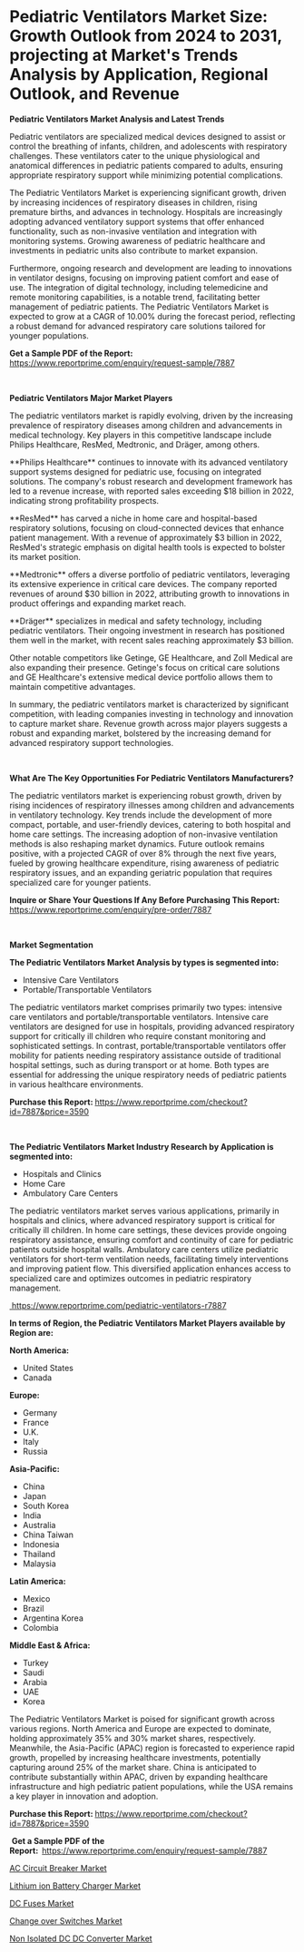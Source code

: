<p><h1>Pediatric Ventilators Market Size: Growth Outlook from 2024 to 2031, projecting at Market's Trends Analysis by Application, Regional Outlook, and Revenue</h1></p><p><strong>Pediatric Ventilators Market Analysis and Latest Trends</strong></p>
<p><p>Pediatric ventilators are specialized medical devices designed to assist or control the breathing of infants, children, and adolescents with respiratory challenges. These ventilators cater to the unique physiological and anatomical differences in pediatric patients compared to adults, ensuring appropriate respiratory support while minimizing potential complications.</p><p>The Pediatric Ventilators Market is experiencing significant growth, driven by increasing incidences of respiratory diseases in children, rising premature births, and advances in technology. Hospitals are increasingly adopting advanced ventilatory support systems that offer enhanced functionality, such as non-invasive ventilation and integration with monitoring systems. Growing awareness of pediatric healthcare and investments in pediatric units also contribute to market expansion.</p><p>Furthermore, ongoing research and development are leading to innovations in ventilator designs, focusing on improving patient comfort and ease of use. The integration of digital technology, including telemedicine and remote monitoring capabilities, is a notable trend, facilitating better management of pediatric patients. The Pediatric Ventilators Market is expected to grow at a CAGR of 10.00% during the forecast period, reflecting a robust demand for advanced respiratory care solutions tailored for younger populations.</p></p>
<p><strong>Get a Sample PDF of the Report:&nbsp;</strong> <a href="https://www.reportprime.com/enquiry/request-sample/7887?utm_campaign=1897&utm_medium=2&utm_source=Github&utm_content=ia&utm_term=25122024&utm_id=pediatric-ventilators">https://www.reportprime.com/enquiry/request-sample/7887</a></p>
<p>&nbsp;</p>
<p><strong>Pediatric Ventilators Major Market Players</strong></p>
<p><p>The pediatric ventilators market is rapidly evolving, driven by the increasing prevalence of respiratory diseases among children and advancements in medical technology. Key players in this competitive landscape include Philips Healthcare, ResMed, Medtronic, and Dräger, among others.</p><p>**Philips Healthcare** continues to innovate with its advanced ventilatory support systems designed for pediatric use, focusing on integrated solutions. The company's robust research and development framework has led to a revenue increase, with reported sales exceeding $18 billion in 2022, indicating strong profitability prospects.</p><p>**ResMed** has carved a niche in home care and hospital-based respiratory solutions, focusing on cloud-connected devices that enhance patient management. With a revenue of approximately $3 billion in 2022, ResMed's strategic emphasis on digital health tools is expected to bolster its market position.</p><p>**Medtronic** offers a diverse portfolio of pediatric ventilators, leveraging its extensive experience in critical care devices. The company reported revenues of around $30 billion in 2022, attributing growth to innovations in product offerings and expanding market reach.</p><p>**Dräger** specializes in medical and safety technology, including pediatric ventilators. Their ongoing investment in research has positioned them well in the market, with recent sales reaching approximately $3 billion.</p><p>Other notable competitors like Getinge, GE Healthcare, and Zoll Medical are also expanding their presence. Getinge's focus on critical care solutions and GE Healthcare's extensive medical device portfolio allows them to maintain competitive advantages. </p><p>In summary, the pediatric ventilators market is characterized by significant competition, with leading companies investing in technology and innovation to capture market share. Revenue growth across major players suggests a robust and expanding market, bolstered by the increasing demand for advanced respiratory support technologies.</p></p>
<p>&nbsp;</p>
<p><strong>What Are The Key Opportunities For Pediatric Ventilators Manufacturers?</strong></p>
<p><p>The pediatric ventilators market is experiencing robust growth, driven by rising incidences of respiratory illnesses among children and advancements in ventilatory technology. Key trends include the development of more compact, portable, and user-friendly devices, catering to both hospital and home care settings. The increasing adoption of non-invasive ventilation methods is also reshaping market dynamics. Future outlook remains positive, with a projected CAGR of over 8% through the next five years, fueled by growing healthcare expenditure, rising awareness of pediatric respiratory issues, and an expanding geriatric population that requires specialized care for younger patients.</p></p>
<p><strong>Inquire or Share Your Questions If Any Before Purchasing This Report:</strong> <a href="https://www.reportprime.com/enquiry/pre-order/7887?utm_campaign=1897&utm_medium=2&utm_source=Github&utm_content=ia&utm_term=25122024&utm_id=pediatric-ventilators">https://www.reportprime.com/enquiry/pre-order/7887</a></p>
<p>&nbsp;</p>
<p><strong>Market Segmentation</strong></p>
<p><strong>The Pediatric Ventilators Market Analysis by types is segmented into:</strong></p>
<p><ul><li>Intensive Care Ventilators</li><li>Portable/Transportable Ventilators</li></ul></p>
<p><p>The pediatric ventilators market comprises primarily two types: intensive care ventilators and portable/transportable ventilators. Intensive care ventilators are designed for use in hospitals, providing advanced respiratory support for critically ill children who require constant monitoring and sophisticated settings. In contrast, portable/transportable ventilators offer mobility for patients needing respiratory assistance outside of traditional hospital settings, such as during transport or at home. Both types are essential for addressing the unique respiratory needs of pediatric patients in various healthcare environments.</p></p>
<p><strong>Purchase this Report:&nbsp;</strong><a href="https://www.reportprime.com/checkout?id=7887&price=3590&utm_campaign=1897&utm_medium=2&utm_source=Github&utm_content=ia&utm_term=25122024&utm_id=pediatric-ventilators">https://www.reportprime.com/checkout?id=7887&price=3590</a></p>
<p>&nbsp;</p>
<p><strong>The Pediatric Ventilators Market Industry Research by Application is segmented into:</strong></p>
<p><ul><li>Hospitals and Clinics</li><li>Home Care</li><li>Ambulatory Care Centers</li></ul></p>
<p><p>The pediatric ventilators market serves various applications, primarily in hospitals and clinics, where advanced respiratory support is critical for critically ill children. In home care settings, these devices provide ongoing respiratory assistance, ensuring comfort and continuity of care for pediatric patients outside hospital walls. Ambulatory care centers utilize pediatric ventilators for short-term ventilation needs, facilitating timely interventions and improving patient flow. This diversified application enhances access to specialized care and optimizes outcomes in pediatric respiratory management.</p></p>
<p><a href="https://www.reportprime.com/pediatric-ventilators-r7887?utm_campaign=1897&utm_medium=2&utm_source=Github&utm_content=ia&utm_term=25122024&utm_id=pediatric-ventilators">&nbsp;https://www.reportprime.com/pediatric-ventilators-r7887</a></p>
<p><strong>In terms of Region, the Pediatric Ventilators Market Players available by Region are:</strong></p>
<p>
    <p> <strong> North America: </strong>
        <ul>
            <li>United States</li>
            <li>Canada</li>
        </ul>
        </p> 
    <p> <strong> Europe: </strong>
        <ul>
            <li>Germany</li>
            <li>France</li>
            <li>U.K.</li>
            <li>Italy</li>
            <li>Russia</li>
        </ul>
        </p> 
    <p> <strong> Asia-Pacific: </strong>
        <ul>
            <li>China</li>
            <li>Japan</li>
            <li>South Korea</li>
            <li>India</li>
            <li>Australia</li>
            <li>China Taiwan</li>
            <li>Indonesia</li>
            <li>Thailand</li>
            <li>Malaysia</li>
        </ul>
        </p> 
    <p> <strong> Latin America: </strong>
        <ul>
            <li>Mexico</li>
            <li>Brazil</li>
            <li>Argentina Korea</li>
            <li>Colombia</li>
        </ul>
        </p> 
    <p> <strong> Middle East & Africa: </strong>
        <ul>
            <li>Turkey</li>
            <li>Saudi</li>
            <li>Arabia</li>
            <li>UAE</li>
            <li>Korea</li>
        </ul>
    </p>
    </p>
<p><p>The Pediatric Ventilators Market is poised for significant growth across various regions. North America and Europe are expected to dominate, holding approximately 35% and 30% market shares, respectively. Meanwhile, the Asia-Pacific (APAC) region is forecasted to experience rapid growth, propelled by increasing healthcare investments, potentially capturing around 25% of the market share. China is anticipated to contribute substantially within APAC, driven by expanding healthcare infrastructure and high pediatric patient populations, while the USA remains a key player in innovation and adoption.</p></p>
<p><strong>Purchase this Report: </strong><a href="https://www.reportprime.com/checkout?id=7887&price=3590&utm_campaign=1897&utm_medium=2&utm_source=Github&utm_content=ia&utm_term=25122024&utm_id=pediatric-ventilators">https://www.reportprime.com/checkout?id=7887&price=3590</a></p>
<p>&nbsp;<strong>Get a Sample PDF of the Report:&nbsp;&nbsp;</strong><a href="https://www.reportprime.com/enquiry/request-sample/7887?utm_campaign=1897&utm_medium=2&utm_source=Github&utm_content=ia&utm_term=25122024&utm_id=pediatric-ventilators">https://www.reportprime.com/enquiry/request-sample/7887</a></p>
<p><strong></strong></p>
<p><p><a href="https://www.linkedin.com/pulse/key-drivers-ac-circuit-breaker-market-expansion-2024-2031-2qdyf?utm_campaign=1897&utm_medium=2&utm_source=Github&utm_content=ia&utm_term=25122024&utm_id=pediatric-ventilators">AC Circuit Breaker Market</a></p><p><a href="https://www.linkedin.com/pulse/lithium-ion-battery-charger-market-size-share-analysis-2024-2031-trzee?utm_campaign=1897&utm_medium=2&utm_source=Github&utm_content=ia&utm_term=25122024&utm_id=pediatric-ventilators">Lithium ion Battery Charger Market</a></p><p><a href="https://www.linkedin.com/pulse/pulse-dc-fuses-rhythms-change-market-resonance-2024-2031-b3nsf?utm_campaign=1897&utm_medium=2&utm_source=Github&utm_content=ia&utm_term=25122024&utm_id=pediatric-ventilators">DC Fuses Market</a></p><p><a href="https://www.linkedin.com/pulse/future-change-over-switches-market-size-trends-growth-projected-kaevf?utm_campaign=1897&utm_medium=2&utm_source=Github&utm_content=ia&utm_term=25122024&utm_id=pediatric-ventilators">Change over Switches Market</a></p><p><a href="https://www.linkedin.com/pulse/impact-latest-trends-non-isolated-dc-converter-market-growth-2cz8f?utm_campaign=1897&utm_medium=2&utm_source=Github&utm_content=ia&utm_term=25122024&utm_id=pediatric-ventilators">Non Isolated DC DC Converter Market</a></p></p>